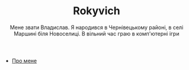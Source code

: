 <!DOCTYPE html>
<html lang="uk">
<head>
    <meta charset="UTF-8">
    <meta name="viewport" content="width=device-width, initial-scale=1.0">
    <title>Моя візитка</title>
    <link rel="stylesheet" href="style.css">
</head>
<body>
    <header>
        <h1 style="text-align: center">Rokyvich</h1>
        <p style="text-align: center;">Мене звати Владислав. Я народився в Чернівецькому районі, в селі Маршині біля Новоселиці. В вільний час граю в комп'ютерні ігри</p>
    </header>
    <nav>
        <ul class="menu">
            <li><a href="about.html">Про мене</a></li>
        </ul>
    </nav>
</body>
</html>
